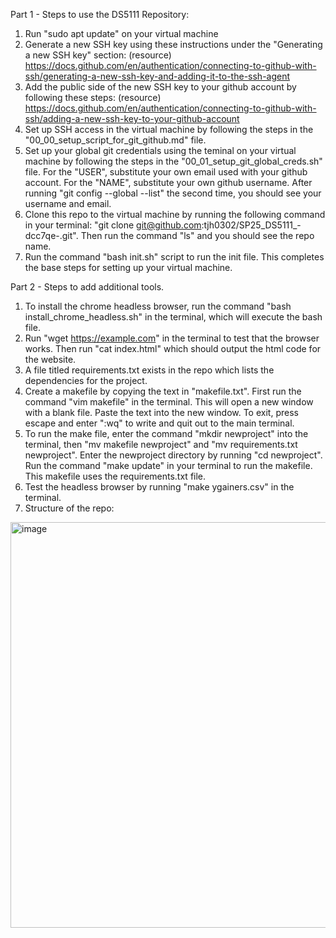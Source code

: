 Part 1 - Steps to use the DS5111 Repository:
1. Run "sudo apt update" on your virtual machine
2. Generate a new SSH key using these instructions under the "Generating a new SSH key" section: (resource) https://docs.github.com/en/authentication/connecting-to-github-with-ssh/generating-a-new-ssh-key-and-adding-it-to-the-ssh-agent
3. Add the public side of the new SSH key to your github account by following these steps: (resource) https://docs.github.com/en/authentication/connecting-to-github-with-ssh/adding-a-new-ssh-key-to-your-github-account
4. Set up SSH access in the virtual machine by following the steps in the "00_00_setup_script_for_git_github.md" file.
5. Set up your global git credentials using the teminal on your virtual machine by following the steps in the "00_01_setup_git_global_creds.sh" file. For the "USER", substitute your own email used with your github account. For the "NAME", substitute your own github username. After running "git config --global --list" the second time, you should see your username and email.
6. Clone this repo to the virtual machine by running the following command in your terminal: "git clone git@github.com:tjh0302/SP25_DS5111_-dcc7qe-.git". Then run the command "ls" and you should see the repo name.
7. Run the command "bash init.sh" script to run the init file. This completes the base steps for setting up your virtual machine.


Part 2 - Steps to add additional tools.
1. To install the chrome headless browser, run the command "bash install_chrome_headless.sh" in the terminal, which will execute the bash file.
2. Run "wget https://example.com" in the terminal to test that the browser works. Then run "cat index.html" which should output the html code for the website.
3. A file titled requirements.txt exists in the repo which lists the dependencies for the project.
4. Create a makefile by copying the text in "makefile.txt". First run the command "vim makefile" in the terminal. This will open a new window with a blank file. Paste the text into the new window. To exit, press escape and enter ":wq" to write and quit out to the main terminal.
5. To run the make file, enter the command "mkdir newproject" into the terminal, then "mv makefile newproject" and "mv requirements.txt newproject". Enter the newproject directory by running "cd newproject". Run the command "make update" in your terminal to run the makefile. This makefile uses the requirements.txt file.
6. Test the headless browser by running "make ygainers.csv" in the terminal.
7. Structure of the repo:

<img width="649" alt="image" src="https://github.com/user-attachments/assets/f2f6ecef-1fd9-4174-b2b6-85d6d5128db3" />

